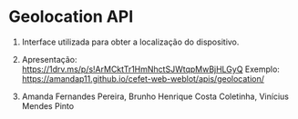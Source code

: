 # Geolocation API

1) Interface utilizada para obter a localização do dispositivo.

2) Apresentação: https://1drv.ms/p/s!ArMCktTr1HmNhctSJWtqpMwBjHLGyQ 
Exemplo: https://amandap11.github.io/cefet-web-weblot/apis/geolocation/

3) Amanda Fernandes Pereira, Brunho Henrique Costa Coletinha, Vinícius Mendes Pinto
